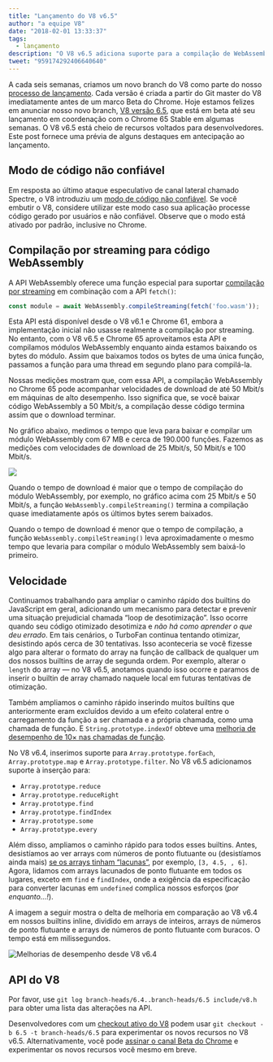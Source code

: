 ```yaml
---
title: "Lançamento do V8 v6.5"
author: "a equipe V8"
date: "2018-02-01 13:33:37"
tags: 
  - lançamento
description: "O V8 v6.5 adiciona suporte para a compilação de WebAssembly por streaming e inclui um novo “modo de código não confiável”."
tweet: "959174292406640640"
---
```

A cada seis semanas, criamos um novo branch do V8 como parte do nosso [processo de lançamento](/docs/release-process). Cada versão é criada a partir do Git master do V8 imediatamente antes de um marco Beta do Chrome. Hoje estamos felizes em anunciar nosso novo branch, [V8 versão 6.5](https://chromium.googlesource.com/v8/v8.git/+log/branch-heads/6.5), que está em beta até seu lançamento em coordenação com o Chrome 65 Stable em algumas semanas. O V8 v6.5 está cheio de recursos voltados para desenvolvedores. Este post fornece uma prévia de alguns destaques em antecipação ao lançamento.

<!--truncate-->
## Modo de código não confiável

Em resposta ao último ataque especulativo de canal lateral chamado Spectre, o V8 introduziu um [modo de código não confiável](/docs/untrusted-code-mitigations). Se você embutir o V8, considere utilizar este modo caso sua aplicação processe código gerado por usuários e não confiável. Observe que o modo está ativado por padrão, inclusive no Chrome.

## Compilação por streaming para código WebAssembly

A API WebAssembly oferece uma função especial para suportar [compilação por streaming](https://developers.google.com/web/updates/2018/04/loading-wasm) em combinação com a API `fetch()`:

```js
const module = await WebAssembly.compileStreaming(fetch('foo.wasm'));
```

Esta API está disponível desde o V8 v6.1 e Chrome 61, embora a implementação inicial não usasse realmente a compilação por streaming. No entanto, com o V8 v6.5 e Chrome 65 aproveitamos esta API e compilamos módulos WebAssembly enquanto ainda estamos baixando os bytes do módulo. Assim que baixamos todos os bytes de uma única função, passamos a função para uma thread em segundo plano para compilá-la.

Nossas medições mostram que, com essa API, a compilação WebAssembly no Chrome 65 pode acompanhar velocidades de download de até 50 Mbit/s em máquinas de alto desempenho. Isso significa que, se você baixar código WebAssembly a 50 Mbit/s, a compilação desse código termina assim que o download terminar.

No gráfico abaixo, medimos o tempo que leva para baixar e compilar um módulo WebAssembly com 67 MB e cerca de 190.000 funções. Fazemos as medições com velocidades de download de 25 Mbit/s, 50 Mbit/s e 100 Mbit/s.

![](/_img/v8-release-65/wasm-streaming-compilation.svg)

Quando o tempo de download é maior que o tempo de compilação do módulo WebAssembly, por exemplo, no gráfico acima com 25 Mbit/s e 50 Mbit/s, a função `WebAssembly.compileStreaming()` termina a compilação quase imediatamente após os últimos bytes serem baixados.

Quando o tempo de download é menor que o tempo de compilação, a função `WebAssembly.compileStreaming()` leva aproximadamente o mesmo tempo que levaria para compilar o módulo WebAssembly sem baixá-lo primeiro.

## Velocidade

Continuamos trabalhando para ampliar o caminho rápido dos builtins do JavaScript em geral, adicionando um mecanismo para detectar e prevenir uma situação prejudicial chamada “loop de desotimização”. Isso ocorre quando seu código otimizado desotimiza e _não há como aprender o que deu errado_. Em tais cenários, o TurboFan continua tentando otimizar, desistindo após cerca de 30 tentativas. Isso aconteceria se você fizesse algo para alterar o formato do array na função de callback de qualquer um dos nossos builtins de array de segunda ordem. Por exemplo, alterar o `length` do array — no V8 v6.5, anotamos quando isso ocorre e paramos de inserir o builtin de array chamado naquele local em futuras tentativas de otimização.

Também ampliamos o caminho rápido inserindo muitos builtins que anteriormente eram excluídos devido a um efeito colateral entre o carregamento da função a ser chamada e a própria chamada, como uma chamada de função. E `String.prototype.indexOf` obteve uma [melhoria de desempenho de 10× nas chamadas de função](https://bugs.chromium.org/p/v8/issues/detail?id=6270).

No V8 v6.4, inserimos suporte para `Array.prototype.forEach`, `Array.prototype.map` e `Array.prototype.filter`. No V8 v6.5 adicionamos suporte à inserção para:

- `Array.prototype.reduce`
- `Array.prototype.reduceRight`
- `Array.prototype.find`
- `Array.prototype.findIndex`
- `Array.prototype.some`
- `Array.prototype.every`

Além disso, ampliamos o caminho rápido para todos esses builtins. Antes, desistíamos ao ver arrays com números de ponto flutuante ou (desistíamos ainda mais) [se os arrays tinham “lacunas”](/blog/elements-kinds), por exemplo, `[3, 4.5, , 6]`. Agora, lidamos com arrays lacunados de ponto flutuante em todos os lugares, exceto em `find` e `findIndex`, onde a exigência da especificação para converter lacunas em `undefined` complica nossos esforços (_por enquanto…!_).

A imagem a seguir mostra o delta de melhoria em comparação ao V8 v6.4 em nossos builtins inline, dividido em arrays de inteiros, arrays de números de ponto flutuante e arrays de números de ponto flutuante com buracos. O tempo está em milissegundos.

![Melhorias de desempenho desde V8 v6.4](/_img/v8-release-65/performance-improvements.svg)

## API do V8

Por favor, use `git log branch-heads/6.4..branch-heads/6.5 include/v8.h` para obter uma lista das alterações na API.

Desenvolvedores com um [checkout ativo do V8](/docs/source-code#using-git) podem usar `git checkout -b 6.5 -t branch-heads/6.5` para experimentar os novos recursos no V8 v6.5. Alternativamente, você pode [assinar o canal Beta do Chrome](https://www.google.com/chrome/browser/beta.html) e experimentar os novos recursos você mesmo em breve.
